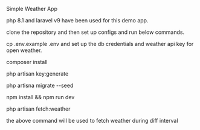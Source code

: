 Simple Weather App 

php 8.1 and laravel v9 have been used for this demo app.


clone the repository and then set up configs and run below commands. 

cp .env.example .env and set up the db credentials and weather api key for open weather.

composer install

php artisan key:generate

php artisna migrate --seed

npm install && npm run dev

php artisan fetch:weather 

the above command will be used to fetch weather during diff interval
